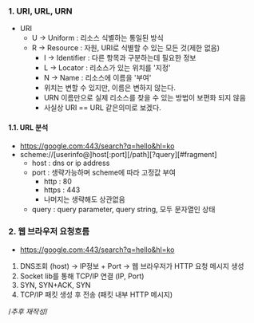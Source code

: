 ### 1. URI, URL, URN
- URI
    - U → Uniform : 리소스 식별하는 통일된 방식 
    - R → Resource : 자원, URI로 식별할 수 있는 모든 것(제한 없음)
        - I → Identifier : 다른 항목과 구분하는데 필요한 정보
        - L → Locator : 리소스가 있는 위치를 '지정'
        - N → Name : 리소스에 이름을 '부여'
        - 위치는 변할 수 있지만, 이름은 변하지 않는다.
        - URN 이름만으로 실제 리소스를 찾을 수 있는 방법이 보편화 되지 않음
        - 사실상 URI == URL 같은의미로 보겠다. 
    
#### 1.1. URL 분석
- https://google.com:443/search?q=hello&hl=ko
- scheme://[userinfo@]host[:port][/path][?query][#fragment]
    - host : dns or ip address
    - port : 생략가능하며 scheme에 따라 고정값 부여
        - http : 80
        - https : 443
        - 나머지는 생략해도 상관없음
    - query : query parameter, query string, 모두 문자열인 상태

### 2. 웹 브라우저 요청흐름

- https://google.com:443/search?q=hello&hl=ko
1) DNS조회 (host) → IP정보 + Port → 웹 브라우저가 HTTP 요청 메시지 생성
2) Socket lib를 통해 TCP/IP 연결 (IP, Port)
3) SYN, SYN+ACK, SYN
4) TCP/IP 패킷 생성 후 전송 (패킷 내부 HTTP 메시지)

/*추후 재작성*/


 
    
    
